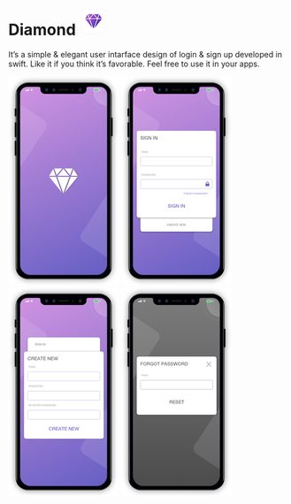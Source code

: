 # Diamond ![Screenshot](Screenshot/AppIcon.png)

It’s a simple & elegant user intarface design of login & sign up developed in swift. Like it if you think it’s favorable. Feel free to use it in your apps.

![Screenshot](Screenshot/01.png)
![Screenshot](Screenshot/02.png)
![Screenshot](Screenshot/03.png)
![Screenshot](Screenshot/04.png)
